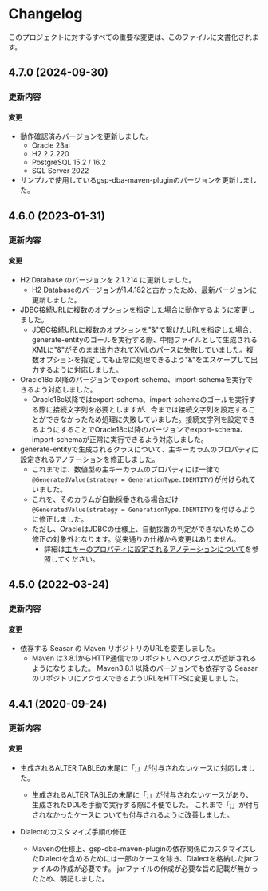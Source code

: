 # Changelog

このプロジェクトに対するすべての重要な変更は、このファイルに文書化されます。

## 4.7.0 (2024-09-30)
### 更新内容
#### 変更
- 動作確認済みバージョンを更新しました。
  - Oracle 23ai
  - H2 2.2.220
  - PostgreSQL 15.2 / 16.2
  - SQL Server 2022
- サンプルで使用しているgsp-dba-maven-pluginのバージョンを更新しました。

## 4.6.0 (2023-01-31)
### 更新内容
#### 変更
- H2 Database のバージョンを 2.1.214 に更新しました。
  - H2 Databaseのバージョンが1.4.182と古かったため、最新バージョンに更新しました。
- JDBC接続URLに複数のオプションを指定した場合に動作するように変更しました。
  - JDBC接続URLに複数のオプションを"&"で繋げたURLを指定した場合、generate-entityのゴールを実行する際、中間ファイルとして生成されるXMLに"&"がそのまま出力されてXMLのパースに失敗していました。複数オプションを指定しても正常に処理できるよう"&"をエスケープして出力するように対応しました。
- Oracle18c 以降のバージョンでexport-schema、import-schemaを実行できるよう対応しました。
  - Oracle18c以降ではexport-schema、import-schemaのゴールを実行する際に接続文字列を必要としますが、今までは接続文字列を設定することができなかったため処理に失敗していました。接続文字列を設定できるようにすることでOracle18c以降のバージョンでexport-schema、import-schemaが正常に実行できるよう対応しました。
- generate-entityで生成されるクラスについて、主キーカラムのプロパティに設定されるアノテーションを修正しました。
    - これまでは、数値型の主キーカラムのプロパティには一律で`@GeneratedValue(strategy = GenerationType.IDENTITY)`が付けられていました。
    - これを、そのカラムが自動採番される場合だけ`@GeneratedValue(strategy = GenerationType.IDENTITY)`を付けるように修正しました。
    - ただし、OracleはJDBCの仕様上、自動採番の判定ができないためこの修正の対象外となります。従来通りの仕様から変更はありません。
        - 詳細は[主キーのプロパティに設定されるアノテーションについて](recipe/spec-generatedEntity.md#主キーのプロパティに設定されるアノテーションについて)を参照してください。

## 4.5.0 (2022-03-24)
### 更新内容
#### 変更
- 依存する Seasar の Maven リポジトリのURLを変更しました。
  - Maven は3.8.1からHTTP通信でのリポジトリへのアクセスが遮断されるようになりました。
    Maven3.8.1 以降のバージョンでも依存する Seasar のリポジトリにアクセスできるようURLをHTTPSに変更しました。

## 4.4.1 (2020-09-24)
### 更新内容
#### 変更
- 生成されるALTER TABLEの末尾に「;」が付与されないケースに対応しました。
  - 生成されるALTER TABLEの末尾に「;」が付与されないケースがあり、生成されたDDLを手動で実行する際に不便でした。
    これまで「;」が付与されなかったケースについても付与されるように改善しました。

- Dialectのカスタマイズ手順の修正
  - Mavenの仕様上、gsp-dba-maven-pluginの依存関係にカスタマイズしたDialectを含めるためには一部のケースを除き、Dialectを格納したjarファイルの作成が必要です。
   jarファイルの作成が必要な旨の記載が無かったため、明記しました。
